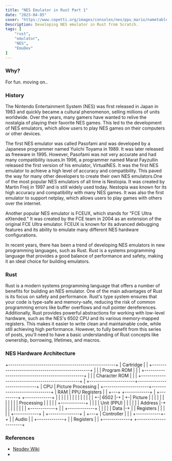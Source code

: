```yaml
---
title: "NES Emulator in Rust Part 1"
date: "2023-04-05"
cover: "https://www.copetti.org/images/consoles/nes/ppu_mario/nametable_marked.e0e520cc7636d1539f9798032e9c14882a79b49cadba9faf25bfece7ae19cbe3.png"
Description: Developing NES emulator in Rust from Scratch.
tags: [
    "rust",
    "emulator",
    "NES",
    "EmuDev"
]
---
```


### Why?

For fun. moving on..

### History

The Nintendo Entertainment System (NES) was first released in Japan in 1983 and quickly became a cultural phenomenon, selling millions of units worldwide. Over the years, many gamers have wanted to relive the nostalgia of playing their favorite NES games. This led to the development of NES emulators, which allow users to play NES games on their computers or other devices.

The first NES emulator was called Pasofami and was developed by a Japanese programmer named Yuiichi Toyama in 1989. It was later released as freeware in 1995. However, Pasofami was not very accurate and had many compatibility issues.In 1996, a programmer named Marat Fayzullin released the first version of his emulator, VirtualNES. It was the first NES emulator to achieve a high level of accuracy and compatibility. This paved the way for many other developers to create their own NES emulators.One of the most popular NES emulators of all time is Nestopia. It was created by Martin Freij in 1997 and is still widely used today. Nestopia was known for its high accuracy and compatibility with many NES games. It was also the first emulator to support netplay, which allows users to play games with others over the internet.

Another popular NES emulator is FCEUX, which stands for "FCE Ultra eXtended." It was created by the FCE team in 2004 as an extension of the original FCE Ultra emulator. FCEUX is known for its advanced debugging features and its ability to emulate many different NES hardware configurations.

In recent years, there has been a trend of developing NES emulators in new programming languages, such as Rust. Rust is a systems programming language that provides a good balance of performance and safety, making it an ideal choice for building emulators.


### Rust

Rust is a modern systems programming language that offers a number of benefits for building an NES emulator. One of the main advantages of Rust is its focus on safety and performance. Rust's type system ensures that your code is type-safe and memory-safe, reducing the risk of common programming errors like buffer overflows and null pointer dereferences. Additionally, Rust provides powerful abstractions for working with low-level hardware, such as the NES's 6502 CPU and its various memory-mapped registers. This makes it easier to write clean and maintainable code, while still achieving high performance. However, to fully benefit from this series of posts, you'll need to have a basic understanding of Rust concepts like ownership, borrowing, lifetimes, and macros.



### NES Hardware Architecture

+----------------------------------------------------+
|                       Cartridge                     |
| +------------------------------------------------+ |
| |                  Program ROM                   | |
| +------------------------------------------------+ |
| |                  Character ROM                 | |
| +------------------------------------------------+ |
+----------------------+-----------------------------+
|        CPU           |         Picture Processing   |
+----------------------+-----------------------------+
|         RAM          |            PPU Registers     |
| +---+ +------------+ | +---------+ +-------------+ |
| |   | |            | | |         | |             | |
| |   +-| 6502       |-+ |         +-| Picture     | |
| |   | |            | | |         | | Processing  | |
| |   | +------------+ | |         | | Unit (PPU)  | |
| |   | |   Address    |-+ |         | |             | |
| |   | +------------+   |         | +-------------+ |
| |   | |     Data     |-+         | |   Registers  | |
| |   | +------------+ |           +---------------+
| +---+ |  Controller  | |
|       +------------+-+ 
|       |     Audio    |
|       +-------------+
|       |   Registers  |
|       +-------------+
+----------------------+







































### References
* [Nesdev Wiki](https://www.nesdev.org/wiki/Nesdev_Wiki)
* 